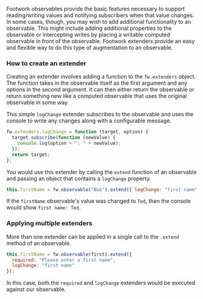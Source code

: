 Footwork observables provide the basic features necessary to support reading/writing values and notifying subscribers when that value changes. In some cases, though, you may wish to add additional functionality to an observable. This might include adding additional properties to the observable or intercepting writes by placing a writable computed observable in front of the observable. Footwork extenders provide an easy and flexible way to do this type of augmentation to an observable.

### How to create an extender

Creating an extender involves adding a function to the `fw.extenders` object. The function takes in the observable itself as the first argument and any options in the second argument. It can then either return the observable or return something new like a computed observable that uses the original observable in some way.

 This simple `logChange` extender subscribes to the observable and uses the console to write any changes along with a configurable message.

```javascript
fw.extenders.logChange = function (target, option) {
  target.subscribe(function (newValue) {
    console.log(option + ": " + newValue);
  });
  return target;
};
```

You would use this extender by calling the `extend` function of an observable and passing an object that contains a `logChange` property.

```javascript
this.firstName = fw.observable("Bob").extend({ logChange: "first name" });
```

If the `firstName` observable's value was changed to `Ted`, then the console would show `first name: Ted`.

### Applying multiple extenders

More than one extender can be applied in a single call to the `.extend` method of an observable.

```javascript
this.firstName = fw.observable(first).extend({
  required: "Please enter a first name",
  logChange: "first name"
});
```

In this case, both the `required` and `logChange` extenders would be executed against our observable.
